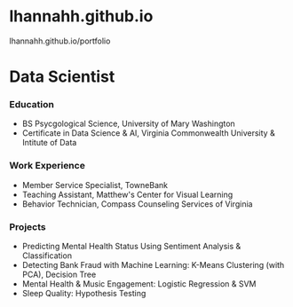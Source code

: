 # lhannahh.github.io
lhannahh.github.io/portfolio
# Data Scientist

### Education
- BS Psycgological Science, University of Mary Washington
- Certificate in Data Science & AI, Virginia Commonwealth University & Intitute of Data

### Work Experience
- Member Service Specialist, TowneBank
- Teaching Assistant, Matthew's Center for Visual Learning
- Behavior Technician, Compass Counseling Services of Virginia

### Projects
- Predicting Mental Health Status Using Sentiment Analysis & Classification
- Detecting Bank Fraud with Machine Learning: K-Means Clustering (with PCA), Decision Tree
- Mental Health & Music Engagement: Logistic Regression & SVM
- Sleep Quality: Hypothesis Testing
